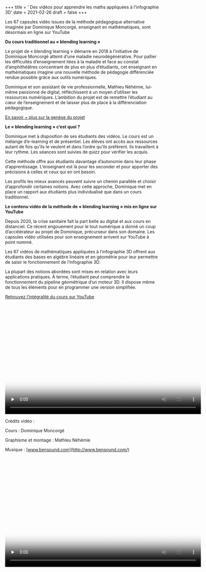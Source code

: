 +++
title = ' Des vidéos pour apprendre les maths appliquées à l’infographie 3D'
date = 2021-02-26
draft = false
+++


  

Les 67 capsules vidéo issues de la méthode pédagogique alternative imaginée par Dominique Moncorgé, enseignant en mathématiques, sont désormais en ligne sur YouTube

**Du cours traditionnel au « blending learning »**

Le projet de « blending learning » démarre en 2018 à l’initiative de Dominique Moncorgé atteint d’une maladie neurodégénérative. Pour pallier les difficultés d’enseignement liées à la maladie et face au constat d’amphithéâtres concentrant de plus en plus d’étudiants, cet enseignant en mathématiques imagine une nouvelle méthode de pédagogie différenciée rendue possible grâce aux outils numériques.

Dominique et son assistant de vie professionnelle, Mathieu Néhémie, lui-même passionné de digital, réfléchissent à un moyen d’utiliser les ressources numériques. L’ambition du projet est de remettre l’étudiant au cœur de l’enseignement et de laisser plus de place à la différenciation pédagogique.

[En savoir + plus sur la genèse du projet](https://www.sgen-cfdt.fr/actu/dominique-moncorge-jai-reellement-pu-faire-ce-que-jai-fait-parce-que-je-me-trouve-en-situation-de-travailleur-handicape/)

**Le « blending learning » c’est quoi ?**

Dominique met à disposition de ses étudiants des vidéos. Le cours est un mélange d’e-learning et de présentiel. Les élèves ont accès aux ressources autant de fois qu’ils le veulent et dans l’ordre qu’ils préfèrent. Ils travaillent à leur rythme. Les séances sont suivies de quizz pour vérifier les acquis.

Cette méthode offre aux étudiants davantage d’autonomie dans leur phase d’apprentissage. L’enseignant est là pour les seconder et pour apporter des précisions à celles et ceux qui en ont besoin.

Les profils les mieux avancés peuvent suivre un chemin parallèle et choisir d’approfondir certaines notions. Avec cette approche, Dominique met en place un rapport aux étudiants plus individualisé que dans un cours traditionnel.

**Le contenu vidéo de la méthode de « blending learning » mis en ligne sur YouTube**

Depuis 2020, la crise sanitaire fait la part belle au digital et aux cours en distanciel. Ce récent engouement pour le tout numérique a donné un coup d’accélérateur au projet de Dominique, précurseur dans son domaine. Les capsules vidéo utilisées pour son enseignement arrivent sur YouTube à point nommé.

Les 67 vidéos de mathématiques appliquées à l’infographie 3D offrent aux étudiants des bases en algèbre linéaire et en géométrie pour leur permettre de saisir le fonctionnement de l’infographie 3D.

La plupart des notions abordées sont mises en relation avec leurs applications pratiques. À terme, l’étudiant peut comprendre le fonctionnement du pipeline géométrique d’un moteur 3D. Il dispose même de tous les éléments pour en programmer une version simplifiée.

[Retrouvez l’intégralité du cours sur YouTube](https://www.youtube.com/watch?v=jlo9fYaNRjQ&list=PLZ9MvJlxMshJlqTCpFjrRnn0D_aEM_Lu7)


<video width="640" height="360" controls preload="none" poster="video/mqdefault.jpg">
  <source src="video/Cours_math.mp4" type="video/mp4">
  Votre navigateur ne prend pas en charge les vidéos HTML5.
</video>


Crédits vidéo :

Cours : Dominique Moncorgé

Graphisme et montage : Mathieu Néhémie

Musique : [](https://ig.iut-clermont.fr/news/les-67-capsules-video-issues-de-la-methode-pedagogique-alternative-imaginee-par-dominique-moncorge-enseignant-en-mathematiques-sont-desormais-en-ligne-sur-youtube/)[www.bensound.com](http://www.bensound.com/)


<video width="640" height="360" controls preload="none" poster="video/mqdefault2.jpg">
  <source src="video/988261912.mp4" type="video/mp4">
  Votre navigateur ne prend pas en charge les vidéos HTML5.
</video>
